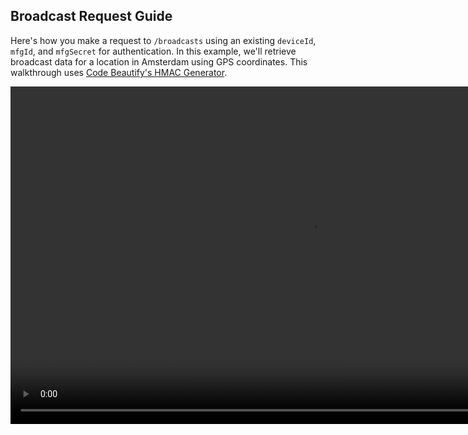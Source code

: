 ## Broadcast Request Guide 

Here's how you make a request to `/broadcasts` using an existing `deviceId`, `mfgId`, and `mfgSecret` for authentication. In this example, we'll retrieve broadcast data for a location in Amsterdam using GPS coordinates. This walkthrough uses [Code Beautify's HMAC Generator](http://codebeautify.org/hmac-generator).

<video width="960" height="540" controls>
  <source src="https://s.cnrd.io/other/broadcast_requests_guide.mp4" type="video/mp4">Your browser does not support HTML5 video.</video>
